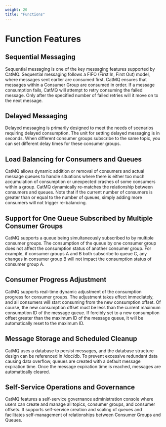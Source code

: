 ```yaml
---
weight: 20
title: "Functions"
---
```


# Function Features
## Sequential Messaging
Sequential messaging is one of the key messaging features supported by CatMQ. Sequential messaging follows a FIFO 
(First In, First Out) model, where messages sent earlier are consumed first. CatMQ ensures that messages within a 
Consumer Group are consumed in order. If a message consumption fails, CatMQ will attempt to retry consuming the failed 
message. Only after the specified number of failed retries will it move on to the next message.

## Delayed Messaging
Delayed messaging is primarily designed to meet the needs of scenarios requiring delayed consumption. The unit for 
setting delayed messaging is in seconds. When different consumer groups subscribe to the same topic, you can set 
different delay times for these consumer groups.

## Load Balancing for Consumers and Queues
CatMQ allows dynamic addition or removal of consumers and actual message queues to handle situations where there is 
either too much accumulation of consumption or unexpected crashes of some consumers within a group. CatMQ dynamically 
re-matches the relationship between consumers and queues. Note that if the current number of consumers is greater than 
or equal to the number of queues, simply adding more consumers will not trigger re-balancing.

## Support for One Queue Subscribed by Multiple Consumer Groups
CatMQ supports a queue being simultaneously subscribed to by multiple consumer groups. The consumption of the queue 
by one consumer group does not affect the consumption status of another consumer group. For example, if consumer 
groups A and B both subscribe to queue C, any changes in consumer group B will not impact the consumption status of consumer group A.

## Consumer Progress Adjustment
CatMQ supports real-time dynamic adjustment of the consumption progress for consumer groups. The adjustment takes effect
immediately, and all consumers will start consuming from the new consumption offset. Of course, the new consumption 
offset must be less than the current maximum consumption ID of the message queue. If forcibly set to a new consumption 
offset greater than the maximum ID of the message queue, it will be automatically reset to the maximum ID.

## Message Storage and Scheduled Cleanup
CatMQ uses a database to persist messages, and the database structure design can be referenced in /doc/db. To prevent 
excessive redundant data causing data overflow, queues are created with a default message expiration time. Once the 
message expiration time is reached, messages are automatically cleared.

## Self-Service Operations and Governance
CatMQ features a self-service governance administration console where users can create and manage all topics, 
consumer groups, and consumer offsets. It supports self-service creation and scaling of queues and facilitates 
self-management of relationships between Consumer Groups and Queues.